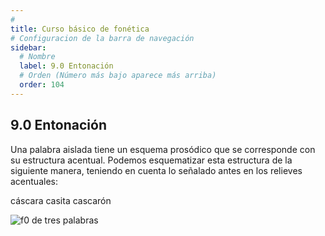 ```yaml
---
# 
title: Curso básico de fonética
# Configuracion de la barra de navegación
sidebar:
  # Nombre
  label: 9.0 Entonación
  # Orden (Número más bajo aparece más arriba)
  order: 104
---
```

## 9.0 Entonación

Una palabra aislada tiene un esquema prosódico que se corresponde con su estructura acentual. Podemos esquematizar esta estructura de la siguiente manera, teniendo en cuenta lo señalado antes en los relieves acentuales:

cáscara   casita  cascarón


![f0 de tres palabras](/imagenes/entonacion_0_cascaracasitakascaron.png)











